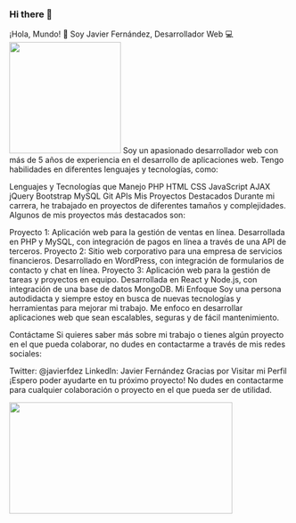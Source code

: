 ### Hi there 👋

<!--
**Javiafb/Javiafb** is a ✨ _special_ ✨ repository because its `README.md` (this file) appears on your GitHub profile.

Here are some ideas to get you started:

- 🔭 I’m currently working on ...
- 🌱 I’m currently learning ...
- 👯 I’m looking to collaborate on ...
- 🤔 I’m looking for help with ...
- 💬 Ask me about ...
- 📫 How to reach me: ...
- 😄 Pronouns: ...
- ⚡ Fun fact: ...
-->

¡Hola, Mundo! 👋 Soy Javier Fernández, Desarrollador Web 💻
<img src="https://media.giphy.com/media/f3iwJFOVOwuy7K6FFw/giphy.gif" width="200" height="200" />
Soy un apasionado desarrollador web con más de 5 años de experiencia en el desarrollo de aplicaciones web. Tengo habilidades en diferentes lenguajes y tecnologías, como:

Lenguajes y Tecnologías que Manejo
PHP
HTML
CSS
JavaScript
AJAX
jQuery
Bootstrap
MySQL
Git
APIs
Mis Proyectos Destacados
Durante mi carrera, he trabajado en proyectos de diferentes tamaños y complejidades. Algunos de mis proyectos más destacados son:

Proyecto 1: Aplicación web para la gestión de ventas en línea. Desarrollada en PHP y MySQL, con integración de pagos en línea a través de una API de terceros.
Proyecto 2: Sitio web corporativo para una empresa de servicios financieros. Desarrollado en WordPress, con integración de formularios de contacto y chat en línea.
Proyecto 3: Aplicación web para la gestión de tareas y proyectos en equipo. Desarrollada en React y Node.js, con integración de una base de datos MongoDB.
Mi Enfoque
Soy una persona autodidacta y siempre estoy en busca de nuevas tecnologías y herramientas para mejorar mi trabajo. Me enfoco en desarrollar aplicaciones web que sean escalables, seguras y de fácil mantenimiento.

Contáctame
Si quieres saber más sobre mi trabajo o tienes algún proyecto en el que pueda colaborar, no dudes en contactarme a través de mis redes sociales:

Twitter: @javierfdez
LinkedIn: Javier Fernández
Gracias por Visitar mi Perfil
¡Espero poder ayudarte en tu próximo proyecto! No dudes en contactarme para cualquier colaboración o proyecto en el que pueda ser de utilidad.

<img src="https://media.giphy.com/media/lpTVbV1jK0g5Lc2q3r/giphy.gif" width="400" height="200" />
